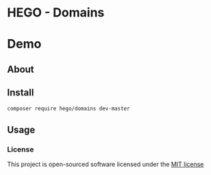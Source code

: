 # HEGO - Domains



# Demo



## About



## Install
```bash
composer require hego/domains dev-master
```

## Usage



### License

This project is open-sourced software licensed under the [MIT license](http://opensource.org/licenses/MIT)

